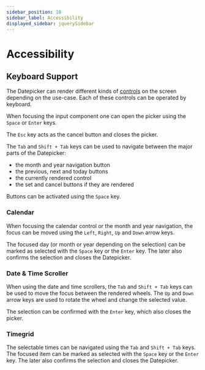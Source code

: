 ```yaml
---
sidebar_position: 10
sidebar_label: Accessibility
displayed_sidebar: jquerySidebar
---
```


# Accessibility

## Keyboard Support

The Datepicker can render different kinds of [controls](./controls) on the screen depending on the use-case. Each of these controls can be operated by keyboard.

When focusing the input component one can open the picker using the `Space` or `Enter` keys.

The `Esc` key acts as the cancel button and closes the picker.

The `Tab` and `Shift + Tab` keys can be used to navigate between the major parts of the Datepicker:
* the month and year navigation button
* the previous, next and today buttons
* the currently rendered control
* the set and cancel buttons if they are rendered

Buttons can be activated using the `Space` key.

### Calendar

When focusing the calendar control or the month and year navigation, the focus can be moved using the `Left`, `Right`, `Up` and `Down` arrow keys.

The focused day (or month or year depending on the selection) can be marked as selected with the `Space` key or the `Enter` key. The later also confirms the selection and closes the Datepicker.

### Date & Time Scroller

When using the date and time scrollers, the `Tab` and `Shift + Tab` keys can be used to move the focus between the rendered wheels. The `Up` and `Down` arrow keys are used to rotate the wheel and change the selected value.

The selection can be confirmed with the `Enter` key, which also closes the picker.

### Timegrid

The selectable times can be navigated using the `Tab` and `Shift + Tab` keys. The focused item can be marked as selected with the `Space` key or the `Enter` key. The later also confirms the selection and closes the Datepicker.